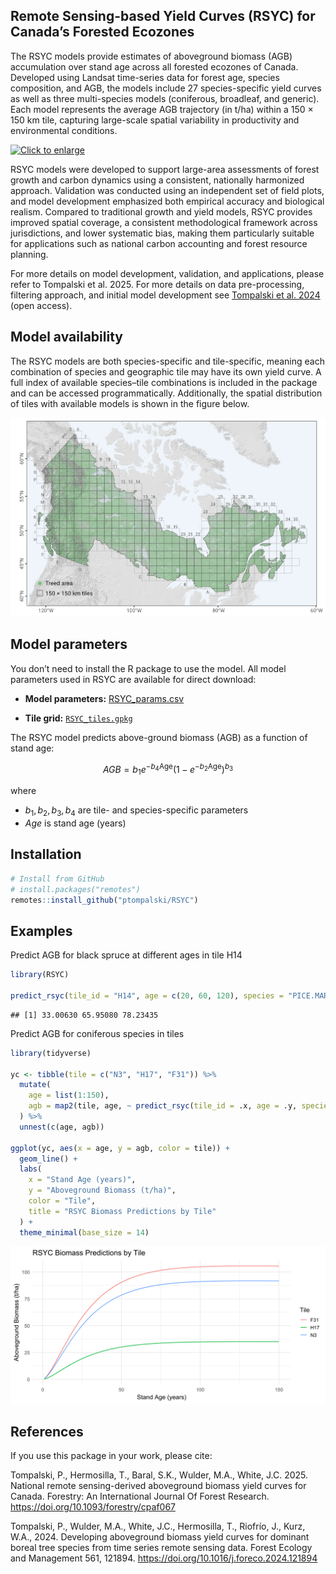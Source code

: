 
## Remote Sensing-based Yield Curves (RSYC) for Canada’s Forested Ecozones

The RSYC models provide estimates of aboveground biomass (AGB)
accumulation over stand age across all forested ecozones of Canada.
Developed using Landsat time-series data for forest age, species
composition, and AGB, the models include 27 species-specific yield
curves as well as three multi-species models (coniferous, broadleaf, and
generic). Each model represents the average AGB trajectory (in t/ha)
within a 150 × 150 km tile, capturing large-scale spatial variability in
productivity and environmental conditions.

[![Click to
enlarge](man/figures/RSYC_curves_species_gh.png)](man/figures/RSYC_curves_species_gh.png)

RSYC models were developed to support large-area assessments of forest
growth and carbon dynamics using a consistent, nationally harmonized
approach. Validation was conducted using an independent set of field
plots, and model development emphasized both empirical accuracy and
biological realism. Compared to traditional growth and yield models,
RSYC provides improved spatial coverage, a consistent methodological
framework across jurisdictions, and lower systematic bias, making them
particularly suitable for applications such as national carbon
accounting and forest resource planning.

For more details on model development, validation, and applications,
please refer to Tompalski et al. 2025. For more details on data
pre-processing, filtering approach, and initial model development see
[Tompalski et
al. 2024](https://linkinghub.elsevier.com/retrieve/pii/S0378112724002068)
(open access).

## Model availability

The RSYC models are both species-specific and tile-specific, meaning
each combination of species and geographic tile may have its own yield
curve. A full index of available species–tile combinations is included
in the package and can be accessed programmatically. Additionally, the
spatial distribution of tiles with available models is shown in the
figure below.

![](man/figures/TileIndex.png)

## Model parameters

You don’t need to install the R package to use the model. All model
parameters used in RSYC are available for direct download:

- **Model parameters:**
  [RSYC_params.csv](https://raw.githubusercontent.com/ptompalski/RSYC/main/data-raw/RSYC_params.csv)

- **Tile grid:**
  [`RSYC_tiles.gpkg`](https://raw.githubusercontent.com/ptompalski/RSYC/main/data-raw/RSYC_tiles.gpkg)

The RSYC model predicts above-ground biomass (AGB) as a function of
stand age:

$$
AGB = b_1 e^{-b_4 \text{Age}} (1 - e^{-b_2 \text{Age}})^{b_3}
$$

where

- $b_1, b_2, b_3, b_4$ are tile- and species-specific parameters
- *Age* is stand age (years)

## Installation

``` r
# Install from GitHub
# install.packages("remotes")
remotes::install_github("ptompalski/RSYC")
```

## Examples

Predict AGB for black spruce at different ages in tile H14

``` r
library(RSYC)

predict_rsyc(tile_id = "H14", age = c(20, 60, 120), species = "PICE.MAR")
```

    ## [1] 33.00630 65.95080 78.23435

Predict AGB for coniferous species in tiles

``` r
library(tidyverse)

yc <- tibble(tile = c("N3", "H17", "F31")) %>%
  mutate(
    age = list(1:150),
    agb = map2(tile, age, ~ predict_rsyc(tile_id = .x, age = .y, species = "Coniferous"))
  ) %>%
  unnest(c(age, agb))

ggplot(yc, aes(x = age, y = agb, color = tile)) +
  geom_line() +
  labs(
    x = "Stand Age (years)",
    y = "Aboveground Biomass (t/ha)",
    color = "Tile",
    title = "RSYC Biomass Predictions by Tile"
  ) +
  theme_minimal(base_size = 14)
```

![](man/figures/README-unnamed-chunk-4-1.svg)<!-- -->

## References

If you use this package in your work, please cite:

Tompalski, P., Hermosilla, T., Baral, S.K., Wulder, M.A., White, J.C.
2025. National remote sensing-derived aboveground biomass yield curves
for Canada. Forestry: An International Journal Of Forest Research.
<https://doi.org/10.1093/forestry/cpaf067>

Tompalski, P., Wulder, M.A., White, J.C., Hermosilla, T., Riofrío, J.,
Kurz, W.A., 2024. Developing aboveground biomass yield curves for
dominant boreal tree species from time series remote sensing data.
Forest Ecology and Management 561, 121894.
<https://doi.org/10.1016/j.foreco.2024.121894>
